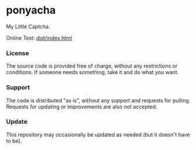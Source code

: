 # ponyacha

My Little Captcha.

Online Test: [dist/index.html](https://jackiewaltryan.github.io/ponyacha/dist/index.html)

### License

The source code is provided free of charge, without any restrictions or conditions.  If someone needs something, take it and do what you want.

### Support

The code is distributed "as is", without any support and requests for pulling. Requests for updating or improvements are also not accepted.

### Update

This repository may occasionally be updated as needed (but it doesn't have to be).

